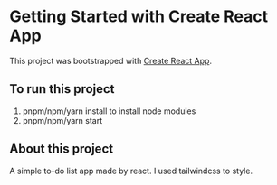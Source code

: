 # Getting Started with Create React App

This project was bootstrapped with [Create React App](https://github.com/facebook/create-react-app).

## To run this project
1. pnpm/npm/yarn install to install node modules
2. pnpm/npm/yarn start



## About this project
A simple to-do list app made by react. I used tailwindcss to style.